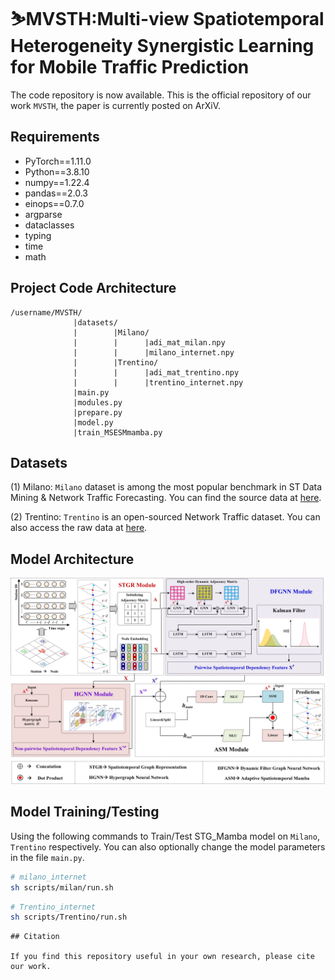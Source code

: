 # ⛷️MVSTH:Multi-view  Spatiotemporal Heterogeneity Synergistic Learning for Mobile  Traffic Prediction

The code repository is now available. This is the official repository of our work `MVSTH`, the paper is currently posted on ArXiV.



## Requirements

- PyTorch==1.11.0
- Python==3.8.10
- numpy==1.22.4
- pandas==2.0.3
- einops==0.7.0
- argparse
- dataclasses
- typing
- time
- math


## Project Code Architecture

```
/username/MVSTH/  
              |datasets/
              |        |Milano/
              |        |      |adi_mat_milan.npy
              |        |      |milano_internet.npy
              |        |Trentino/
              |        |      |adi_mat_trentino.npy
              |        |      |trentino_internet.npy
              |main.py  
              |modules.py  
              |prepare.py  
              |model.py  
              |train_MSESMmamba.py
```


## Datasets

(1) Milano: `Milano` dataset is among the most popular benchmark in ST Data Mining & Network Traffic Forecasting. You can find the source data at [here](https://dataverse.harvard.edu/dataset.xhtml?persistentId=doi:10.7910/DVN/EGZHFV).

(2) Trentino: `Trentino` is an open-sourced Network Traffic dataset. You can also access the raw data at [here](https://dataverse.harvard.edu/dataset.xhtml?persistentId=doi:10.7910/DVN/QLCABU).

## Model Architecture

![STG-Mamba Architecture](model.png)

## Model Training/Testing

Using the following commands to Train/Test STG_Mamba model on `Milano`, `Trentino` respectively. You can also optionally change the model parameters in the file `main.py`.


```bash
# milano_internet
sh scripts/milan/run.sh
```

```bash
# Trentino_internet
sh scripts/Trentino/run.sh
```

```
## Citation

If you find this repository useful in your own research, please cite our work.
```
